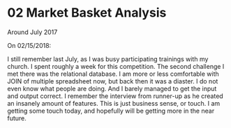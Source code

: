 # 02 Market Basket Analysis

Around July 2017

On 02/15/2018:

I still remember last July, as I was busy participating trainings with my church. I spent roughly a week for this competition. The second challenge I met there was the relational database. I am more or less comfortable with JOIN of multiple spreadsheet now, but back then it was a diaster. I do not even know what people are doing. And I barely managed to get the input and output correct. I remember the interview from runner-up as he created an insanely amount of features. This is just business sense, or touch. I am getting some touch today, and hopefully will be getting more in the near future.